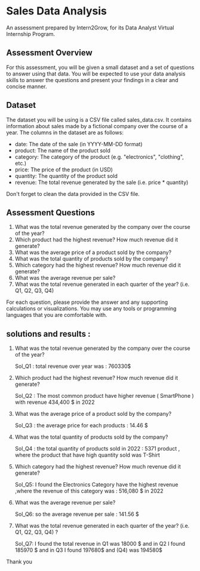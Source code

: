 # Sales Data Analysis

An assessment prepared by Intern2Grow, for its Data Analyst Virtual Internship Program.

## Assessment Overview

For this assessment, you will be given a small dataset and a set of questions to answer using that data. You will be expected to use your data analysis skills to answer the questions and present your findings in a clear and concise manner.

## Dataset

The dataset you will be using is a CSV file called sales_data.csv. It contains information about sales made by a fictional company over the course of a year. The columns in the dataset are as follows:

- date: The date of the sale (in YYYY-MM-DD format)
- product: The name of the product sold
- category: The category of the product (e.g. "electronics", "clothing", etc.)
- price: The price of the product (in USD)
- quantity: The quantity of the product sold
- revenue: The total revenue generated by the sale (i.e. price * quantity)

Don't forget to clean the data provided in the CSV file.

## Assessment Questions

1. What was the total revenue generated by the company over the course of the year?
2. Which product had the highest revenue? How much revenue did it generate?
3. What was the average price of a product sold by the company?
4. What was the total quantity of products sold by the company?
5. Which category had the highest revenue? How much revenue did it generate?
6. What was the average revenue per sale?
7. What was the total revenue generated in each quarter of the year? (i.e. Q1, Q2, Q3, Q4)

For each question, please provide the answer and any supporting calculations or visualizations. You may use any tools or programming languages that you are comfortable with.

## solutions and results : 
<ol>
<li> What was the total revenue generated by the company over the course of the year?</li>
<p>Sol_Q1 : total revenue over year was : 760330$ <p> 
<li> Which product had the highest revenue? How much revenue did it generate? </li>
<p>Sol_Q2 : The most common product have higher revenue ( SmartPhone ) with revenue 434,400 $ in 2022</p>
<li> What was the average price of a product sold by the company?</li>
<p>Sol_Q3 : the average price for each products : 14.46 $</p>
<li> What was the total quantity of products sold by the company?</li>
<p>Sol_Q4 : the total quantity of products sold in 2022 : 5371 product , where the product that have high quantity sold was T-Shirt</p>
<li> Which category had the highest revenue? How much revenue did it generate?</li>
<p>Sol_Q5: I found the Electronics Category have the highest revenue ,where the revenue of this category was : 516,080 $ in 2022 </p>
<li> What was the average revenue per sale?</li>
<p>Sol_Q6: so the average revenue per sale : 141.56 $</p>
<li> What was the total revenue generated in each quarter of the year? (i.e. Q1, Q2, Q3, Q4) ?</li>
<p>Sol_Q7: I found the total revenue in Q1 was 18000 $ and in Q2 I found 185970 $ and in Q3 I found 197680$ and  (Q4) was  194580$</p>
</ol>

<p>Thank you </p>
